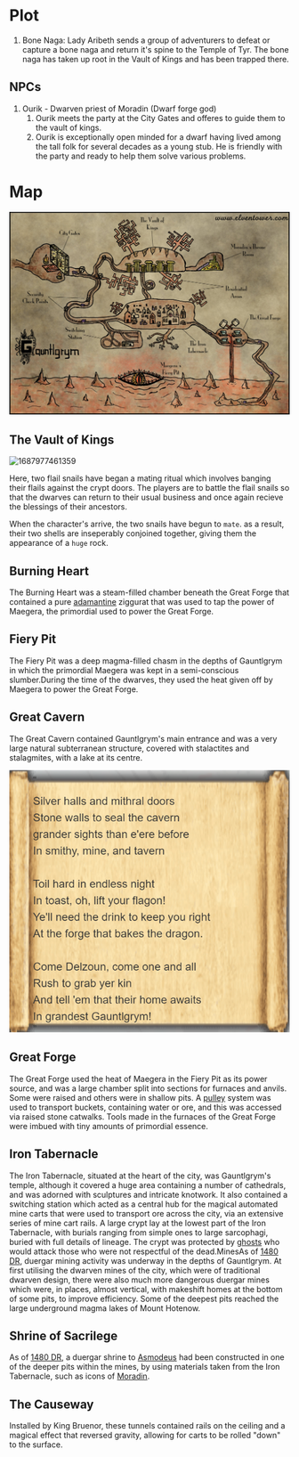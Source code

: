 # Plot

1. Bone Naga: Lady Aribeth sends a group of adventurers to defeat or capture a bone naga and return it's spine to the Temple of Tyr. The bone naga has taken up root in the Vault of Kings and has been trapped there.

## NPCs

1. Ourik - Dwarven priest of Moradin (Dwarf forge god)
   1. Ourik meets the party at the City Gates and offeres to guide them to the vault of kings.
   2. Ourik is exceptionally open minded for a dwarf having lived among the tall folk for several decades as a young stub. He is friendly with the party and ready to help them solve various problems.

# Map

![1687976859606](image/Gauntlgrym-BasicInfo/1687976859606.png)

## The Vault of Kings

![1687977461359](image/Gauntlgrym-BasicInfo/1687977461359.png)

Here, two flail snails have began a mating ritual which involves banging their flails against the crypt doors. The players are to battle the flail snails so that the dwarves can return to their usual business and once again recieve the blessings of their ancestors.

When the character's arrive, the two snails have begun to `mate`. as a result, their two shells are inseperably conjoined together, giving them the appearance of a `huge` rock.

## Burning Heart

The Burning Heart was a steam-filled chamber beneath the Great Forge that contained a pure [adamantine](https://forgottenrealms.fandom.com/wiki/Adamantine "Adamantine") ziggurat that was used to tap the power of Maegera, the primordial used to power the Great Forge.

## Fiery Pit

The Fiery Pit was a deep magma-filled chasm in the depths of Gauntlgrym in which the primordial Maegera was kept in a semi-conscious slumber.During the time of the dwarves, they used the heat given off by Maegera to power the Great Forge.

## Great Cavern

The Great Cavern contained Gauntlgrym's main entrance and was a very large natural subterranean structure, covered with stalactites and stalagmites, with a lake at its centre.

![1687977344680](image/Gauntlgrym-BasicInfo/1687977344680.png)

## Great Forge

The Great Forge used the heat of Maegera in the Fiery Pit as its power source, and was a large chamber split into sections for furnaces and anvils. Some were raised and others were in shallow pits. A [pulley](https://forgottenrealms.fandom.com/wiki/Pulley "Pulley") system was used to transport buckets, containing water or ore, and this was accessed via raised stone catwalks. Tools made in the furnaces of the Great Forge were imbued with tiny amounts of primordial essence.

## Iron Tabernacle

The Iron Tabernacle, situated at the heart of the city, was Gauntlgrym's temple, although it covered a huge area containing a number of cathedrals, and was adorned with sculptures and intricate knotwork. It also contained a switching station which acted as a central hub for the magical automated mine carts that were used to transport ore across the city, via an extensive series of mine cart rails. A large crypt lay at the lowest part of the Iron Tabernacle, with burials ranging from simple ones to large sarcophagi, buried with full details of lineage. The crypt was protected by [ghosts](https://forgottenrealms.fandom.com/wiki/Ghost "Ghost") who would attack those who were not respectful of the dead.MinesAs of [1480 DR](https://forgottenrealms.fandom.com/wiki/1480_DR "1480 DR"), duergar mining activity was underway in the depths of Gauntlgrym. At first utilising the dwarven mines of the city, which were of traditional dwarven design, there were also much more dangerous duergar mines which were, in places, almost vertical, with makeshift homes at the bottom of some pits, to improve efficiency. Some of the deepest pits reached the large underground magma lakes of Mount Hotenow.

## Shrine of Sacrilege

As of [1480 DR](https://forgottenrealms.fandom.com/wiki/1480_DR "1480 DR"), a duergar shrine to [Asmodeus](https://forgottenrealms.fandom.com/wiki/Asmodeus "Asmodeus") had been constructed in one of the deeper pits within the mines, by using materials taken from the Iron Tabernacle, such as icons of [Moradin](https://forgottenrealms.fandom.com/wiki/Moradin "Moradin").

## The Causeway

Installed by King Bruenor, these tunnels contained rails on the ceiling and a magical effect that reversed gravity, allowing for carts to be rolled "down" to the surface.
